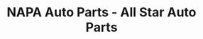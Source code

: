 ---
title: "NAPA Auto Parts - All Star Auto Parts"
url: /thayne/napa-auto-parts-all-star-auto-parts/
shop: Autoteile
---
